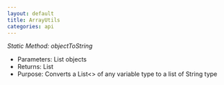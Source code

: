 ```yaml
---
layout: default
title: ArrayUtils
categories: api
---
```


*Static Method: objectToString*
* Parameters: List<Object> objects
* Returns: List<String>
* Purpose: Converts a List<> of any variable type to a list of String type